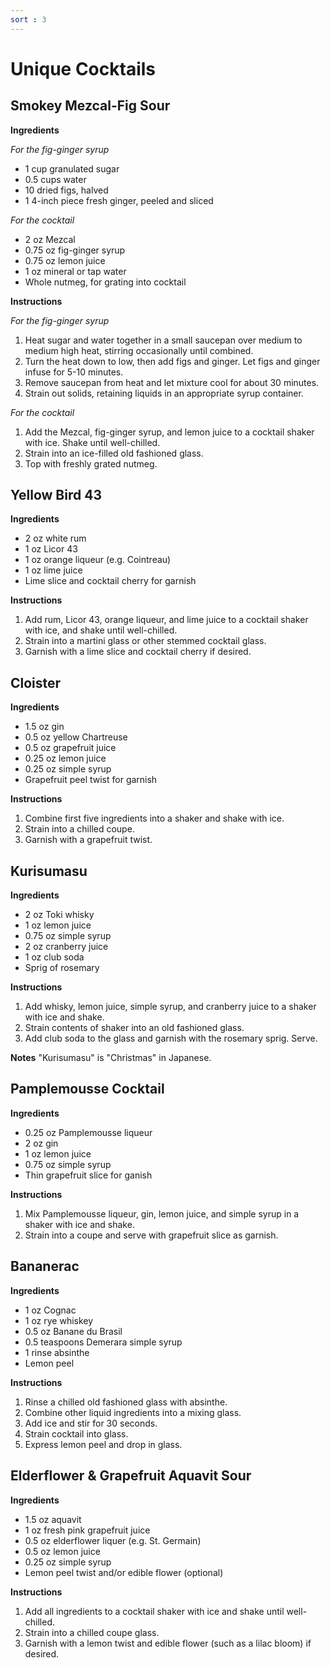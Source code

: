 ```yaml
---
sort : 3
---
```


# Unique Cocktails

## Smokey Mezcal-Fig Sour

__Ingredients__

*For the fig-ginger syrup*
- 1 cup granulated sugar
- 0.5 cups water
- 10 dried figs, halved
- 1 4-inch piece fresh ginger, peeled and sliced

*For the cocktail*
- 2 oz Mezcal
- 0.75 oz fig-ginger syrup
- 0.75 oz lemon juice
- 1 oz mineral or tap water
- Whole nutmeg, for grating into cocktail

__Instructions__

*For the fig-ginger syrup*

1. Heat sugar and water together in a small saucepan over medium to
medium high heat, stirring occasionally until combined.
2. Turn the heat down to low, then add figs and ginger. Let figs
and ginger infuse for 5-10 minutes.
3. Remove saucepan from heat and let mixture cool for about 30
minutes.
4. Strain out solids, retaining liquids in an appropriate syrup
container.


*For the cocktail*

1. Add the Mezcal, fig-ginger syrup, and lemon juice to a cocktail
shaker with ice. Shake until well-chilled.
2. Strain into an ice-filled old fashioned glass.
3. Top with freshly grated nutmeg.

## Yellow Bird 43

__Ingredients__
- 2 oz white rum
- 1 oz Licor 43
- 1 oz orange liqueur (e.g. Cointreau)
- 1 oz lime juice
- Lime slice and cocktail cherry for garnish

__Instructions__

1. Add rum, Licor 43, orange liqueur, and lime juice to a cocktail shaker with
ice, and shake until well-chilled.
2. Strain into a martini glass or other stemmed cocktail glass.
3. Garnish with a lime slice and cocktail cherry if desired.

## Cloister

__Ingredients__
- 1.5 oz gin
- 0.5 oz yellow Chartreuse
- 0.5 oz grapefruit juice
- 0.25 oz lemon juice
- 0.25 oz simple syrup
- Grapefruit peel twist for garnish

__Instructions__
1. Combine first five ingredients into a shaker and shake with ice.
2. Strain into a chilled coupe.
3. Garnish with a grapefruit twist.

## Kurisumasu

__Ingredients__
- 2 oz Toki whisky
- 1 oz lemon juice
- 0.75 oz simple syrup
- 2 oz cranberry juice
- 1 oz club soda
- Sprig of rosemary

__Instructions__
1. Add whisky, lemon juice, simple syrup, and cranberry juice to a
shaker with ice and shake.
2. Strain contents of shaker into an old fashioned glass.
3. Add club soda to the glass and garnish with the rosemary
sprig. Serve.

__Notes__
"Kurisumasu" is "Christmas" in Japanese.

## Pamplemousse Cocktail

__Ingredients__
- 0.25 oz Pamplemousse liqueur
- 2 oz gin
- 1 oz lemon juice
- 0.75 oz simple syrup
- Thin grapefruit slice for ganish

__Instructions__
1. Mix Pamplemousse liqueur, gin, lemon juice, and simple syrup in a
shaker with ice and shake.
2. Strain into a coupe and serve with grapefruit slice as garnish.

## Bananerac

__Ingredients__
- 1 oz Cognac
- 1 oz rye whiskey
- 0.5 oz Banane du Brasil
- 0.5 teaspoons Demerara simple syrup
- 1 rinse absinthe
- Lemon peel

__Instructions__
1. Rinse a chilled old fashioned glass with absinthe.
2. Combine other liquid ingredients into a mixing glass.
3. Add ice and stir for 30 seconds.
4. Strain cocktail into glass.
5. Express lemon peel and drop in glass.

## Elderflower & Grapefruit Aquavit Sour

__Ingredients__
- 1.5 oz aquavit
- 1 oz fresh pink grapefruit juice
- 0.5 oz elderflower liquer (e.g. St. Germain)
- 0.5 oz lemon juice
- 0.25 oz simple syrup
- Lemon peel twist and/or edible flower (optional)

__Instructions__
1. Add all ingredients to a cocktail shaker with ice and shake until
well-chilled.
2. Strain into a chilled coupe glass.
3. Garnish with a lemon twist and edible flower (such as a lilac
bloom) if desired.